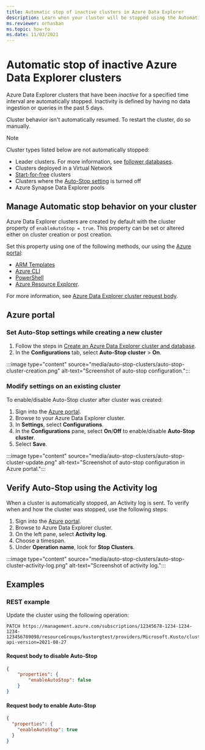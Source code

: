 ```yaml
---
title: Automatic stop of inactive clusters in Azure Data Explorer
description: Learn when your cluster will be stopped using the Automatic stop feature, and how to enable/disable the Automatic stop.
ms.reviewer: orhasban
ms.topic: how-to
ms.date: 11/03/2021
---
```

# Automatic stop of inactive Azure Data Explorer clusters

Azure Data Explorer clusters that have been *inactive* for a specified time interval are automatically stopped. Inactivity is defined by having no data ingestion or queries in the past 5 days.

Cluster behavior isn't automatically resumed. To restart the cluster, do so manually.

> [!NOTE]
> Cluster types listed below are not automatically stopped: </br>
>
> * Leader clusters. For more information, see [follower databases](follower.md).
> * Clusters deployed in a Virtual Network
> * [Start-for-free](start-for-free.md) clusters
> * Clusters where the [Auto-Stop setting](auto-stop-clusters.md#set-auto-stop-settings-while-creating-a-new-cluster) is turned off
> * Azure Synapse Data Explorer pools

## Manage Automatic stop behavior on your cluster

Azure Data Explorer clusters are created by default with the cluster property of `enableAutoStop = true`. This property can be set or altered either on cluster creation or post creation.

Set this property using one of the following methods, our using the [Azure portal](#azure-portal):
* [ARM Templates](/azure/templates/microsoft.kusto/clusters?tabs=json#trustedexternaltenant-object)
* [Azure CLI](/cli/azure/kusto/cluster#az-kusto-cluster-update-optional-parameters)
* [PowerShell](/powershell/module/az.kusto/new-azkustocluster)
* [Azure Resource Explorer](https://resources.azure.com/). 

For more information, see [Azure Data Explorer cluster request body](/rest/api/azurerekusto/clusters/createorupdate#request-body). 

## Azure portal

### Set Auto-Stop settings while creating a new cluster

1. Follow the steps in [Create an Azure Data Explorer cluster and database](create-cluster-database-portal.md).
1. In the **Configurations** tab, select **Auto-Stop cluster** > **On**.

:::image type="content" source="media/auto-stop-clusters/auto-stop-cluster-creation.png" alt-text="Screenshot of auto-stop configuration.":::

### Modify settings on an existing cluster

To enable/disable Auto-Stop cluster after cluster was created:

1. Sign into the [Azure portal](https://ms.portal.azure.com/).
1. Browse to your Azure Data Explorer cluster.
1. In **Settings**, select **Configurations**.
1. In the **Configurations** pane, select **On**/**Off** to enable/disable **Auto-Stop cluster**.
1. Select **Save**.

:::image type="content" source="media/auto-stop-clusters/auto-stop-cluster-update.png" alt-text="Screenshot of auto-stop configuration in Azure portal.":::

## Verify Auto-Stop using the Activity log

When a cluster is automatically stopped, an Activity log is sent. To verify when and how the cluster was stopped, use the following steps:

1. Sign into the [Azure portal](https://ms.portal.azure.com/).
1. Browse to Azure Data Explorer cluster.
1. On the left pane, select **Activity log**.
1. Choose a timespan.
1. Under **Operation name**, look for **Stop Clusters**.

:::image type="content" source="media/auto-stop-clusters/auto-stop-cluster-activity-log.png" alt-text="Screenshot of activity log.":::

## Examples

### REST example

Update the cluster using the following operation:

```http
PATCH https://management.azure.com/subscriptions/12345678-1234-1234-1234-123456789098/resourceGroups/kustorgtest/providers/Microsoft.Kusto/clusters/kustoclustertest?api-version=2021-08-27
```

#### Request body to disable Auto-Stop

```json
{
    "properties": { 
        "enableAutoStop": false 
    }
}
```

#### Request body to enable Auto-Stop

```json
{
  "properties": {
    "enableAutoStop": true
  }
}
```
